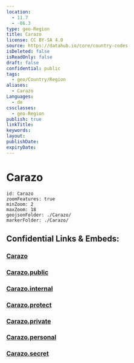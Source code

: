 ```yaml
---
location:
  - 11.7
  - -86.3
type: geo-Region
title: Carazo
license: CC BY-SA 4.0
source: https://datahub.io/core/country-codes
isDeleted: false
isReadOnly: false
draft: false
confidential: public
tags:
  - geo/Country/Region
aliases:
  - Carazo
Languages:
  - de
cssclasses:
  - geo-Region
publish: true
linkTitle:
keywords:
layout:
publishDate:
expiryDate:
---
```


# Carazo

```leaflet
id: Carazo
zoomFeatures: true 
minZoom: 2 
maxZoom: 18
geojsonFolder: ./Carazo/
markerFolder: ./Carazo/
```


## Confidential Links & Embeds: 

### [Carazo](/_Standards/Earth/Continent/America~Central/Nicaragua/departments~Nicaragua/Carazo.md) 

### [Carazo.public](/_public/Earth/Continent/America~Central/Nicaragua/departments~Nicaragua/Carazo.public.md) 

### [Carazo.internal](/_internal/Earth/Continent/America~Central/Nicaragua/departments~Nicaragua/Carazo.internal.md) 

### [Carazo.protect](/_protect/Earth/Continent/America~Central/Nicaragua/departments~Nicaragua/Carazo.protect.md) 

### [Carazo.private](/_private/Earth/Continent/America~Central/Nicaragua/departments~Nicaragua/Carazo.private.md) 

### [Carazo.personal](/_personal/Earth/Continent/America~Central/Nicaragua/departments~Nicaragua/Carazo.personal.md) 

### [Carazo.secret](/_secret/Earth/Continent/America~Central/Nicaragua/departments~Nicaragua/Carazo.secret.md)

